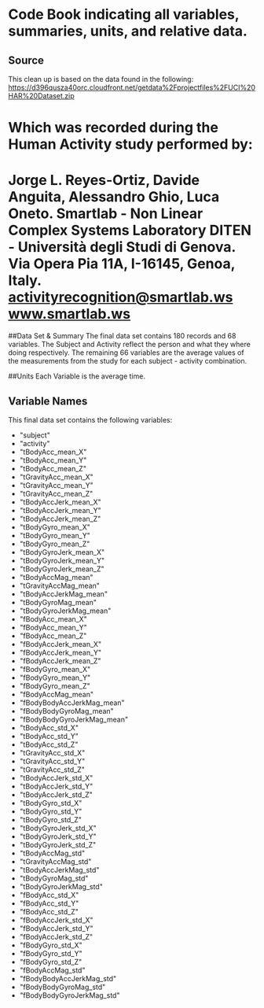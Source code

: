 # Code Book indicating all variables, summaries, units, and relative data.
## Source
This clean up is based on the data found in the following:
https://d396qusza40orc.cloudfront.net/getdata%2Fprojectfiles%2FUCI%20HAR%20Dataset.zip

Which was recorded during the Human Activity study performed by:
==================================================================
Jorge L. Reyes-Ortiz, Davide Anguita, Alessandro Ghio, Luca Oneto.
Smartlab - Non Linear Complex Systems Laboratory
DITEN - Università degli Studi di Genova.
Via Opera Pia 11A, I-16145, Genoa, Italy.
activityrecognition@smartlab.ws
www.smartlab.ws
==================================================================

##Data Set & Summary
The final data set contains 180 records and 68 variables. The Subject and Activity reflect the person and what they where doing respectively.
The remaining 66 variables are the average values of the measurements from the study for each subject - activity combination.

##Units
Each Variable is the average time.

## Variable Names
This final data set contains the following variables:
* "subject"
* "activity"
* "tBodyAcc_mean_X"
* "tBodyAcc_mean_Y"
* "tBodyAcc_mean_Z"
* "tGravityAcc_mean_X"
* "tGravityAcc_mean_Y"
* "tGravityAcc_mean_Z"
* "tBodyAccJerk_mean_X"
* "tBodyAccJerk_mean_Y"
* "tBodyAccJerk_mean_Z"
* "tBodyGyro_mean_X"
* "tBodyGyro_mean_Y"
* "tBodyGyro_mean_Z"
* "tBodyGyroJerk_mean_X"
* "tBodyGyroJerk_mean_Y"
* "tBodyGyroJerk_mean_Z"
* "tBodyAccMag_mean"
* "tGravityAccMag_mean"
* "tBodyAccJerkMag_mean"
* "tBodyGyroMag_mean"
* "tBodyGyroJerkMag_mean"
* "fBodyAcc_mean_X"
* "fBodyAcc_mean_Y"
* "fBodyAcc_mean_Z"
* "fBodyAccJerk_mean_X"
* "fBodyAccJerk_mean_Y"
* "fBodyAccJerk_mean_Z"
* "fBodyGyro_mean_X"
* "fBodyGyro_mean_Y"
* "fBodyGyro_mean_Z"
* "fBodyAccMag_mean"
* "fBodyBodyAccJerkMag_mean"
* "fBodyBodyGyroMag_mean"
* "fBodyBodyGyroJerkMag_mean"
* "tBodyAcc_std_X"
* "tBodyAcc_std_Y"
* "tBodyAcc_std_Z"
* "tGravityAcc_std_X"
* "tGravityAcc_std_Y"
* "tGravityAcc_std_Z"
* "tBodyAccJerk_std_X"
* "tBodyAccJerk_std_Y"
* "tBodyAccJerk_std_Z"
* "tBodyGyro_std_X"
* "tBodyGyro_std_Y"
* "tBodyGyro_std_Z"
* "tBodyGyroJerk_std_X"
* "tBodyGyroJerk_std_Y"
* "tBodyGyroJerk_std_Z"
* "tBodyAccMag_std"
* "tGravityAccMag_std"
* "tBodyAccJerkMag_std"
* "tBodyGyroMag_std"
* "tBodyGyroJerkMag_std"
* "fBodyAcc_std_X"
* "fBodyAcc_std_Y"
* "fBodyAcc_std_Z"
* "fBodyAccJerk_std_X"
* "fBodyAccJerk_std_Y"
* "fBodyAccJerk_std_Z"
* "fBodyGyro_std_X"
* "fBodyGyro_std_Y"
* "fBodyGyro_std_Z"
* "fBodyAccMag_std"
* "fBodyBodyAccJerkMag_std"
* "fBodyBodyGyroMag_std"
* "fBodyBodyGyroJerkMag_std"